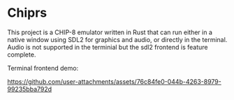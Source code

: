 # Chiprs

This project is a CHIP-8 emulator written in Rust that can run either in a native window using SDL2 for graphics and audio, or directly in the terminal. Audio is not supported in the terminial but the sdl2 frontend is feature complete. 



Terminal frontend demo:

https://github.com/user-attachments/assets/76c84fe0-044b-4263-8979-99235bba792d


